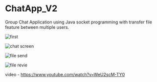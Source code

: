 # ChatApp_V2
Group Chat Application using Java socket programming with transfer file feature between multiple users.

![first](https://user-images.githubusercontent.com/24971553/155423824-df03632f-6fb1-469b-88ea-2e3d4254d32d.png)



![chat screen](https://user-images.githubusercontent.com/24971553/155423833-5f56e83b-7c8e-489b-82d9-fed8ba1ae57f.png)


![file send](https://user-images.githubusercontent.com/24971553/155423836-fc208e78-d8e5-4b49-88a0-0eb90a9d14fb.png)


![file revie](https://user-images.githubusercontent.com/24971553/155423837-e40ec0b8-0b5f-45ba-8131-d70cc77a5d08.png)

video -  https://www.youtube.com/watch?v=WeU2scM-TY0
